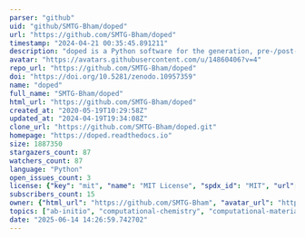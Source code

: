 ```yaml
---
parser: "github"
uid: "github/SMTG-Bham/doped"
url: "https://github.com/SMTG-Bham/doped"
timestamp: "2024-04-21 00:35:45.891211"
description: "doped is a Python software for the generation, pre-/post-processing and analysis of defect supercell calculations, implementing the defect simulation workflow in an efficient, reproducible, user-friendly yet powerful and fully-customisable manner."
avatar: "https://avatars.githubusercontent.com/u/14860406?v=4"
repo_url: "https://github.com/SMTG-Bham/doped"
doi: "https://doi.org/10.5281/zenodo.10957359"
name: "doped"
full_name: "SMTG-Bham/doped"
html_url: "https://github.com/SMTG-Bham/doped"
created_at: "2020-05-19T10:29:58Z"
updated_at: "2024-04-19T19:34:08Z"
clone_url: "https://github.com/SMTG-Bham/doped.git"
homepage: "https://doped.readthedocs.io"
size: 1887350
stargazers_count: 87
watchers_count: 87
language: "Python"
open_issues_count: 3
license: {"key": "mit", "name": "MIT License", "spdx_id": "MIT", "url": "https://api.github.com/licenses/mit", "node_id": "MDc6TGljZW5zZTEz"}
subscribers_count: 15
owner: {"html_url": "https://github.com/SMTG-Bham", "avatar_url": "https://avatars.githubusercontent.com/u/14860406?v=4", "login": "SMTG-Bham", "type": "Organization"}
topics: ["ab-initio", "computational-chemistry", "computational-materials-science", "defect-formation-energy", "defects", "dft", "doping", "fermi-level", "point-defects", "pymatgen", "semiconductors", "vasp", "defect-calculation", "defect-levels", "defect-thermodynamics", "shakenbreak", "transition-levels"]
date: "2025-06-14 14:26:59.742702"
---
```

